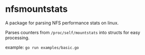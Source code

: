 # nfsmountstats

A package for parsing NFS performance stats on linux. 

Parses counters from `/proc/self/mountstats` into structs for easy processing.

example:
```go run examples/basic.go```
